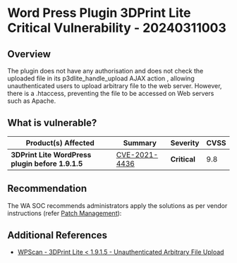 # Word Press Plugin 3DPrint Lite Critical Vulnerability - 20240311003

## Overview

The plugin does not have any authorisation and does not check the uploaded file in its p3dlite_handle_upload AJAX action , allowing unauthenticated users to upload arbitrary file to the web server. However, there is a .htaccess, preventing the file to be accessed on Web servers such as Apache.

## What is vulnerable?

| Product(s) Affected                              | Summary                                                         | Severity     | CVSS |
| ------------------------------------------------ | --------------------------------------------------------------- | ------------ | ---- |
| **3DPrint Lite WordPress plugin before 1.9.1.5** | [CVE-2021-4436](https://nvd.nist.gov/vuln/detail/CVE-2021-4436) | **Critical** | 9.8  |

## Recommendation

The WA SOC recommends administrators apply the solutions as per vendor instructions (refer [Patch Management](../guidelines/patch-management.md)):

## Additional References

- [WPScan - 3DPrint Lite \< 1.9.1.5 - Unauthenticated Arbitrary File Upload](https://wpscan.com/vulnerability/c46ecd0d-a132-4ad6-b936-8acde3a09282/)
